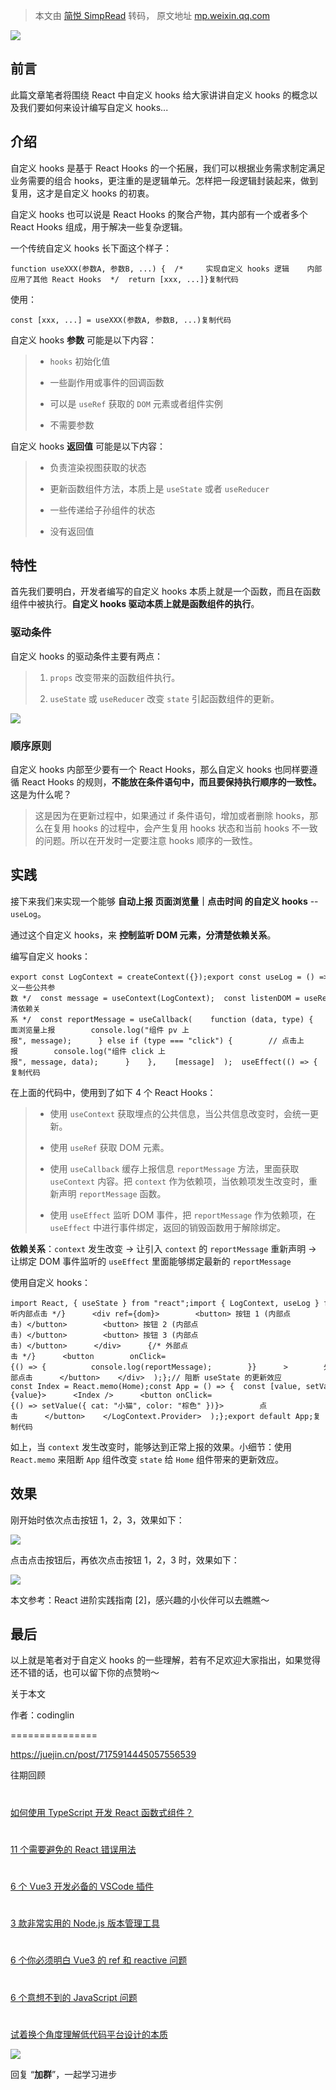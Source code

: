 > 本文由 [简悦 SimpRead](http://ksria.com/simpread/) 转码， 原文地址 [mp.weixin.qq.com](https://mp.weixin.qq.com/s/W82-QLvb52p2-HtJEbSbww)

![](https://mmbiz.qpic.cn/sz_mmbiz_png/dy9CXeZLlCUPLRe8KViagAIoPtpcNgAW4jISkxpIyxGjK2V6JV1VSOCMkyib4GXqzRqEu2mCL8EmObnYJp5d6jIw/640?wx_fmt=png)

前言
--

此篇文章笔者将围绕 React 中自定义 hooks 给大家讲讲自定义 hooks 的概念以及我们要如何来设计编写自定义 hooks...

介绍
--

自定义 hooks 是基于 React Hooks 的一个拓展，我们可以根据业务需求制定满足业务需要的组合 hooks，更注重的是逻辑单元。怎样把一段逻辑封装起来，做到复用，这才是自定义 hooks 的初衷。

自定义 hooks 也可以说是 React Hooks 的聚合产物，其内部有一个或者多个 React Hooks 组成，用于解决一些复杂逻辑。

一个传统自定义 hooks 长下面这个样子：

```
function useXXX(参数A, 参数B, ...) {  /*     实现自定义 hooks 逻辑    内部应用了其他 React Hooks  */  return [xxx, ...]}复制代码
```

使用：

```
const [xxx, ...] = useXXX(参数A, 参数B, ...)复制代码
```

自定义 hooks **参数** 可能是以下内容：

> *   `hooks` 初始化值
>     
> *   一些副作用或事件的回调函数
>     
> *   可以是 `useRef` 获取的 `DOM` 元素或者组件实例
>     
> *   不需要参数
>     

自定义 hooks **返回值** 可能是以下内容：

> *   负责渲染视图获取的状态
>     
> *   更新函数组件方法，本质上是 `useState` 或者 `useReducer`
>     
> *   一些传递给子孙组件的状态
>     
> *   没有返回值
>     

特性
--

首先我们要明白，开发者编写的自定义 hooks 本质上就是一个函数，而且在函数组件中被执行。**自定义 hooks 驱动本质上就是函数组件的执行**。

### 驱动条件

自定义 hooks 的驱动条件主要有两点：

> 1.  `props` 改变带来的函数组件执行。
>     
> 2.  `useState` 或 `useReducer` 改变 `state` 引起函数组件的更新。
>     

![](https://mmbiz.qpic.cn/sz_mmbiz/H8M5QJDxMHpgwmx9KtqHXTNVSmVZIsV1hnuRsQ9AbuU1dK2fu3eY1voY67RD4kiaiaZTl9tt64HaIaQ8xriaKnObw/640?wx_fmt=jpeg)

### 顺序原则

自定义 hooks 内部至少要有一个 React Hooks，那么自定义 hooks 也同样要遵循 React Hooks 的规则，**不能放在条件语句中，而且要保持执行顺序的一致性。** 这是为什么呢？

> 这是因为在更新过程中，如果通过 if 条件语句，增加或者删除 hooks，那么在复用 hooks 的过程中，会产生复用 hooks 状态和当前 hooks 不一致的问题。所以在开发时一定要注意 hooks 顺序的一致性。

实践
--

接下来我们来实现一个能够 **自动上报 页面浏览量｜点击时间 的自定义 hooks** -- `useLog`。

通过这个自定义 hooks，来 **控制监听 DOM 元素，分清楚依赖关系**。

编写自定义 hooks：

```
export const LogContext = createContext({});export const useLog = () => {  /* 定义一些公共参数 */  const message = useContext(LogContext);  const listenDOM = useRef(null);  /* 分清依赖关系 */  const reportMessage = useCallback(    function (data, type) {      if (type === "pv") {        // 页面浏览量上报        console.log("组件 pv 上报", message);      } else if (type === "click") {        // 点击上报        console.log("组件 click 上报", message, data);      }    },    [message]  );  useEffect(() => {    const handleClick = function (e) {      reportMessage(e.target, "click");    };    if (listenDOM.current) {      listenDOM.current.addEventListener("click", handleClick);    }    return function () {      listenDOM.current &&        listenDOM.current.removeEventListener("click", handleClick);    };  }, [reportMessage]);  return [listenDOM, reportMessage];};复制代码
```

在上面的代码中，使用到了如下 4 个 React Hooks：

> *   使用 `useContext` 获取埋点的公共信息，当公共信息改变时，会统一更新。
>     
> *   使用 `useRef` 获取 DOM 元素。
>     
> *   使用 `useCallback` 缓存上报信息 `reportMessage` 方法，里面获取 `useContext` 内容。把 `context` 作为依赖项，当依赖项发生改变时，重新声明 `reportMessage` 函数。
>     
> *   使用 `useEffect` 监听 DOM 事件，把 `reportMessage` 作为依赖项，在 `useEffect` 中进行事件绑定，返回的销毁函数用于解除绑定。
>     

**依赖关系**：`context` 发生改变 -> 让引入 `context` 的 `reportMessage` 重新声明 -> 让绑定 DOM 事件监听的 `useEffect` 里面能够绑定最新的 `reportMessage`

使用自定义 hooks：

```
import React, { useState } from "react";import { LogContext, useLog } from "./hooks/useLog";const Home = () => {  const [dom, reportMessage] = useLog();  return (    <div>      {/* 监听内部点击 */}      <div ref={dom}>        <button> 按钮 1 (内部点击) </button>        <button> 按钮 2 (内部点击) </button>        <button> 按钮 3 (内部点击) </button>      </div>      {/* 外部点击 */}      <button        onClick={() => {          console.log(reportMessage);        }}      >        外部点击      </button>    </div>  );};// 阻断 useState 的更新效应const Index = React.memo(Home);const App = () => {  const [value, setValue] = useState({});  return (    <LogContext.Provider value={value}>      <Index />      <button onClick={() => setValue({ cat: "小猫", color: "棕色" })}>        点击      </button>    </LogContext.Provider>  );};export default App;复制代码
```

如上，当 `context` 发生改变时，能够达到正常上报的效果。小细节：使用 `React.memo` 来阻断 `App` 组件改变 `state` 给 `Home` 组件带来的更新效应。

效果
--

刚开始时依次点击按钮 1，2，3，效果如下：

![](https://mmbiz.qpic.cn/sz_mmbiz/H8M5QJDxMHpgwmx9KtqHXTNVSmVZIsV1pj69OqpKiaMLMrwLOecnum4Djy6iawehmOGwO2S5Q2pERbZ3SArzW7aw/640?wx_fmt=jpeg)

点击点击按钮后，再依次点击按钮 1，2，3 时，效果如下：

![](https://mmbiz.qpic.cn/sz_mmbiz/H8M5QJDxMHpgwmx9KtqHXTNVSmVZIsV1y3nlbBEiclnQFhyroJd5h3edly3YRgdHG9yOdr5b1xUJ6ibUiclhOxBTQ/640?wx_fmt=jpeg)

本文参考：React 进阶实践指南 [2]，感兴趣的小伙伴可以去瞧瞧～

最后
--

以上就是笔者对于自定义 hooks 的一些理解，若有不足欢迎大家指出，如果觉得还不错的话，也可以留下你的点赞哟～

关于本文  

作者：codinglin  

===============

https://juejin.cn/post/7175914445057556539

  

往期回顾

  

#

[如何使用 TypeScript 开发 React 函数式组件？](http://mp.weixin.qq.com/s?__biz=MjM5MDc4MzgxNA==&mid=2458468369&idx=1&sn=710836a0f836c1591b4953ecf09bb9bb&chksm=b1c2603886b5e92ec64f82419d9fd8142060ee99fd48b8c3a8905ee6840f31e33d423c34c60b&scene=21#wechat_redirect)

#

[11 个需要避免的 React 错误用法](http://mp.weixin.qq.com/s?__biz=MjM5MDc4MzgxNA==&mid=2458468180&idx=1&sn=63da1eb9e4d8ba00510bf344eb408e49&chksm=b1c21f7d86b5966b160bf65b193b62c46bc47bf0b3965ff909a34d19d3dc9f16c86598792501&scene=21#wechat_redirect)

#

[6 个 Vue3 开发必备的 VSCode 插件](http://mp.weixin.qq.com/s?__biz=MjM5MDc4MzgxNA==&mid=2458467984&idx=1&sn=f9f71530f15124fe44cd22eff3170981&chksm=b1c21eb986b597af806837a37b87b1e8bc06b26b16af578deddd8bb503a768f78f5a7acdb909&scene=21#wechat_redirect)

#

[3 款非常实用的 Node.js 版本管理工具](http://mp.weixin.qq.com/s?__biz=MjM5MDc4MzgxNA==&mid=2458467880&idx=1&sn=ca7e12574d88a6b36ccfd47d9ddc7a4f&chksm=b1c21e0186b5971758792950721938b4a4efbc3024b0b01965c25a4ea73ec838767783ade6ea&scene=21#wechat_redirect)

#

[6 个你必须明白 Vue3 的 ref 和 reactive 问题](http://mp.weixin.qq.com/s?__biz=MjM5MDc4MzgxNA==&mid=2458467756&idx=1&sn=902e85685a50ba7cdc75e410e10b9718&chksm=b1c21d8586b5949326c8836132b20dc4294af449473b6db4592cbfd00788345534a07d77fa6d&scene=21#wechat_redirect)

#

[6 个意想不到的 JavaScript 问题](http://mp.weixin.qq.com/s?__biz=MjM5MDc4MzgxNA==&mid=2458467612&idx=1&sn=44ea5238a6500f44a47ea316c634bcf6&chksm=b1c21d3586b594237333a306f00353fba450514076e54ac32df7485ae358d0cefb25a6c1f329&scene=21#wechat_redirect)

#

[试着换个角度理解低代码平台设计的本质](http://mp.weixin.qq.com/s?__biz=MjM5MDc4MzgxNA==&mid=2458467471&idx=2&sn=7990678e19544372ff43b5a84f491337&chksm=b1c21ca686b595b07b097c764f9304887282d737b4dd0a2634c47b25c8f223c785a6c8714382&scene=21#wechat_redirect)

![](https://mmbiz.qpic.cn/mmbiz_gif/dy9CXeZLlCXukR16d8fyyeJ4icloLCW0cvbCvibfaBxbY22lN51mYaLeKictjOeobKmxCVfb3AwIZ3t6eKicIicTtow/640?wx_fmt=gif)

回复 “**加群**”，一起学习进步